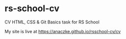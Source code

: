 # rs-school-cv
CV HTML, CSS & Git Basics task for RS School

My site is live at https://anaczke.github.io/rsschool-cv/cv

